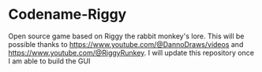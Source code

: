 # Codename-Riggy
Open source game based on Riggy the rabbit monkey's lore. This will be possible thanks to https://www.youtube.com/@DannoDraws/videos and https://www.youtube.com/@RiggyRunkey. I will update this repository once I am able to build the GUI
